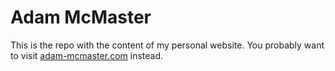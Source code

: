 # Adam McMaster

This is the repo with the content of my personal website. You probably want to visit [adam-mcmaster.com](https://www.adam-mcmaster.com/) instead.
